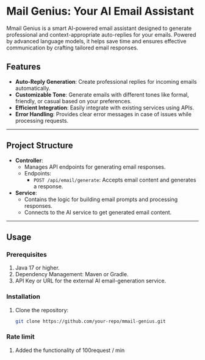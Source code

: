 # Mail Genius: Your AI Email Assistant

Mmail Genius is a smart AI-powered email assistant designed to generate professional and context-appropriate auto-replies for your emails. Powered by advanced language models, it helps save time and ensures effective communication by crafting tailored email responses.

## Features
- **Auto-Reply Generation**: Create professional replies for incoming emails automatically.
- **Customizable Tone**: Generate emails with different tones like formal, friendly, or casual based on your preferences.
- **Efficient Integration**: Easily integrate with existing services using APIs.
- **Error Handling**: Provides clear error messages in case of issues while processing requests.

---

## Project Structure
- **Controller**: 
  - Manages API endpoints for generating email responses.
  - Endpoints:
    - `POST /api/email/generate`: Accepts email content and generates a response.
- **Service**:
  - Contains the logic for building email prompts and processing responses.
  - Connects to the AI service to get generated email content.

---

## Usage

### Prerequisites
1. Java 17 or higher.
2. Dependency Management: Maven or Gradle.
3. API Key or URL for the external AI email-generation service.

### Installation
1. Clone the repository:
   ```bash
   git clone https://github.com/your-repo/mmail-genius.git

### Rate limit
1. Added the functionality of 100request / min